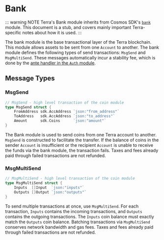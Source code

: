# Bank

::: warning NOTE
Terra's Bank module inherits from Cosmos SDK's [`bank`](https://docs.cosmos.network/master/modules/bank/) module. This document is a stub, and covers mainly important Terra-specific notes about how it is used.
:::

The bank module is the base transactional layer of the Terra blockchain. This module allows assets to be sent from one `Account` to another. The bank module defines the following types of send transactions: `MsgSend` and `MsgMultiSend`. These messages automatically incur a stability fee, which is done by the [ante handler in the `Auth` module](spec-auth.md#stability-fee).

## Message Types

### MsgSend

```go
// MsgSend - high level transaction of the coin module
type MsgSend struct {
    FromAddress sdk.AccAddress `json:"from_address"`
    ToAddress   sdk.AccAddress `json:"to_address"`
    Amount      sdk.Coins      `json:"amount"`
}
```

The Bank module is used to send coins from one Terra account to another. `MsgSend` is constructed to facilitate the transfer. If the balance of coins in the sender `Account` is insufficient or the recipient `Account` is unable to receive the funds via the bank module, the transaction fails. Taxes and fees already paid through failed transactions are not refunded.

### MsgMultiSend

```go
// MsgMultiSend - high level transaction of the coin module
type MsgMultiSend struct {
    Inputs  []Input  `json:"inputs"`
    Outputs []Output `json:"outputs"`
}
```

To send multiple transactions at once, use `MsgMultiSend`. For each transaction, `Inputs` contains the incoming transactions, and `Outputs` contains the outgoing transactions. The `Inputs` coin balance must exactly match the `Outputs` coin balance. Batching transactions via `MsgMultiSend` conserves network bandwidth and gas fees. Taxes and fees already paid through failed transactions are not refunded.

